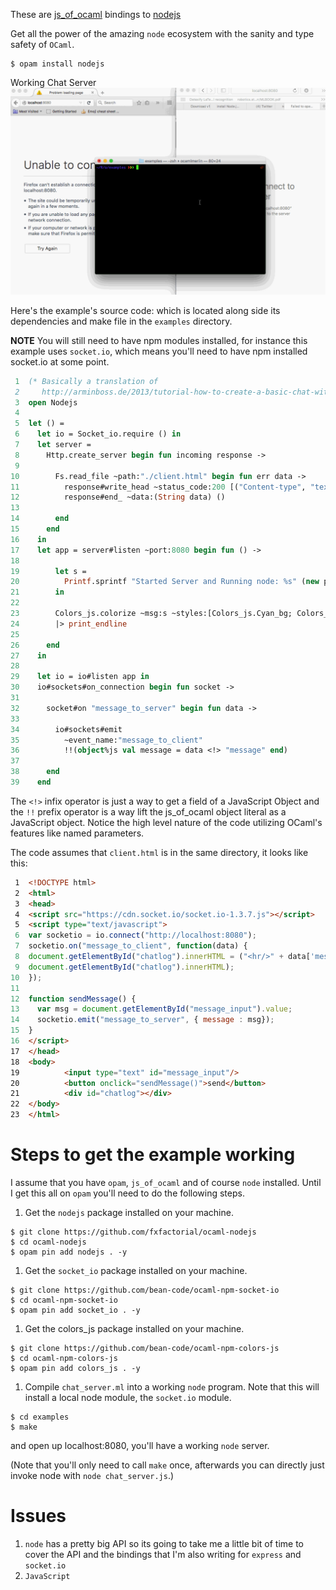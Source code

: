 These are [js\_of\_ocaml](https://github.com/ocsigen/js_of_ocaml) bindings to [nodejs](https://github.com/nodejs/node)

Get all the power of the amazing `node` ecosystem with the sanity and
type safety of `OCaml`.

```shell
$ opam install nodejs
```

Working Chat Server
![img](./node_server_working.gif)

Here's the example's source code: which is located along side its
dependencies and make file in the `examples` directory.

**NOTE** You will still need to have npm modules installed, for instance
this example uses `socket.io`, which means you'll need to have npm
installed socket.io at some point.

```ocaml
 1  (* Basically a translation of
 2     http://arminboss.de/2013/tutorial-how-to-create-a-basic-chat-with-node-js/ *)
 3  open Nodejs
 4  
 5  let () =
 6    let io = Socket_io.require () in
 7    let server =
 8      Http.create_server begin fun incoming response ->
 9  
10        Fs.read_file ~path:"./client.html" begin fun err data ->
11          response#write_head ~status_code:200 [("Content-type", "text/html")];
12          response#end_ ~data:(String data) ()
13  
14        end
15      end
16    in
17    let app = server#listen ~port:8080 begin fun () ->
18  
19        let s =
20          Printf.sprintf "Started Server and Running node: %s" (new process#version)
21        in
22  
23        Colors_js.colorize ~msg:s ~styles:[Colors_js.Cyan_bg; Colors_js.Inverse] []
24        |> print_endline
25  
26      end
27    in
28  
29    let io = io#listen app in
30    io#sockets#on_connection begin fun socket ->
31  
32      socket#on "message_to_server" begin fun data ->
33  
34        io#sockets#emit
35          ~event_name:"message_to_client"
36          !!(object%js val message = data <!> "message" end)
37  
38      end
39    end
```

The `<!>` infix operator is just a way to get a field of a JavaScript
Object and the `!!` prefix operator is a way lift the js\_of\_ocaml
object literal as a JavaScript object. Notice the high level nature of
the code utilizing OCaml's features like named parameters.

The code assumes that `client.html` is in the same directory, it looks
like this:

```html
 1  <!DOCTYPE html>
 2  <html>
 3  <head>
 4  <script src="https://cdn.socket.io/socket.io-1.3.7.js"></script>
 5  <script type="text/javascript">
 6  var socketio = io.connect("http://localhost:8080");
 7  socketio.on("message_to_client", function(data) {
 8  document.getElementById("chatlog").innerHTML = ("<hr/>" + data['message'] +
 9  document.getElementById("chatlog").innerHTML);
10  });
11  
12  function sendMessage() {
13    var msg = document.getElementById("message_input").value;
14    socketio.emit("message_to_server", { message : msg});
15  }
16  </script>
17  </head>
18  <body>
19          <input type="text" id="message_input"/>
20          <button onclick="sendMessage()">send</button>
21          <div id="chatlog"></div>
22  </body>
23  </html>
```

# Steps to get the example working

I assume that you have `opam`, `js_of_ocaml` and of course `node`
installed. Until I get this all on `opam` you'll need to do the
following steps.

1.  Get the `nodejs` package installed on your machine.

```shell
$ git clone https://github.com/fxfactorial/ocaml-nodejs
$ cd ocaml-nodejs
$ opam pin add nodejs . -y
```

1.  Get the `socket_io` package installed on your machine.

```shell
$ git clone https://github.com/bean-code/ocaml-npm-socket-io
$ cd ocaml-npm-socket-io
$ opam pin add socket_io . -y
```

1.  Get the colors\_js package installed on your machine.

```shell
$ git clone https://github.com/bean-code/ocaml-npm-colors-js
$ cd ocaml-npm-colors-js
$ opam pin add colors_js . -y
```

1.  Compile `chat_server.ml` into a working `node` program. Note that
    this will install a local node module, the `socket.io` module.

```shell
$ cd examples
$ make
```

and open up localhost:8080, you'll have a working `node` server.

(Note that you'll only need to call `make` once, afterwards you can
directly just invoke node with `node chat_server.js`.)

# Issues

1.  `node` has a pretty big API so its going to take me a little bit of
    time to cover the API and the bindings that I'm also writing for
    `express` and `socket.io`
2.  `JavaScript`
